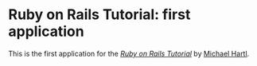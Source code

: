 # Ruby on Rails Tutorial: first application

This is the first application for the
[*Ruby on Rails Tutorial*](http://railstutorial.org/)
by [Michael Hartl](http://michaelhart1.com/).
